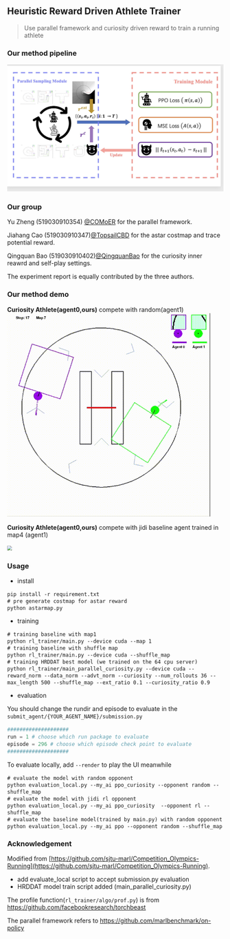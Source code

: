 ## Heuristic Reward Driven Athlete Trainer
> Use parallel framework and curiosity driven reward to train a running athlete
### Our method pipeline

![structure](assets/structure.jpg)

### Our group

Yu Zheng (519030910354) [@COMoER](https://github.com/COMoER)  for the parallel framework.

Jiahang Cao (519030910347)[@TopsailCBD](https://github.com/TopsailCBD) for the astar costmap and trace potential reward.

Qingquan Bao (519030910402)[@QingquanBao](https://github.com/QingquanBao) for the curiosity inner reawrd and self-play settings.

The experiment report is equally contributed by the three authors.

### Our method demo

**Curiosity Athlete(agent0,ours)** compete with random(agent1)
<img src="assets/demo.gif" style="zoom: 67%;" />

**Curiosity Athlete(agent0,ours)** compete with jidi baseline agent trained in map4 (agent1)

<img src="assets/demo2.gif" style="zoom: 67%;" />

### Usage

- install

```shell
pip install -r requirement.txt
# pre generate costmap for astar reward
python astarmap.py
```
- training
```shell
# training baseline with map1
python rl_trainer/main.py --device cuda --map 1
# training baseline with shuffle map
python rl_trainer/main.py --device cuda --shuffle_map
# training HRDDAT best model (we trained on the 64 cpu server)
python rl_trainer/main_parallel_curiosity.py --device cuda --reward_norm --data_norm --advt_norm --curiosity --num_rollouts 36 --max_length 500 --shuffle_map --ext_ratio 0.1 --curiosity_ratio 0.9
```

- evaluation

You should change the rundir and episode to evaluate in the `submit_agent/{YOUR_AGENT_NAME}/submission.py`
```python
####################
run = 1 # choose which run package to evaluate
episode = 296 # choose which episode check point to evaluate
####################
```

To evaluate locally, add `--render` to play the UI meanwhile
```shell
# evaluate the model with random opponent
python evaluation_local.py --my_ai ppo_curiosity --opponent random --shuffle_map
# evaluate the model with jidi rl opponent
python evaluation_local.py --my_ai ppo_curiosity  --opponent rl --shuffle_map
# evaluate the baseline model(trained by main.py) with random opponent
python evaluation_local.py --my_ai ppo --opponent random --shuffle_map
```
### Acknowledgement
Modified from [https://github.com/sjtu-marl/Competition_Olympics-Running](https://github.com/sjtu-marl/Competition_Olympics-Running).
- add evaluate_local script to accept submission.py evaluation
- HRDDAT model train script added (main_parallel_curiosity.py)

The profile function(`rl_trainer/algo/prof.py`) is from https://github.com/facebookresearch/torchbeast

The parallel framework refers to https://github.com/marlbenchmark/on-policy
